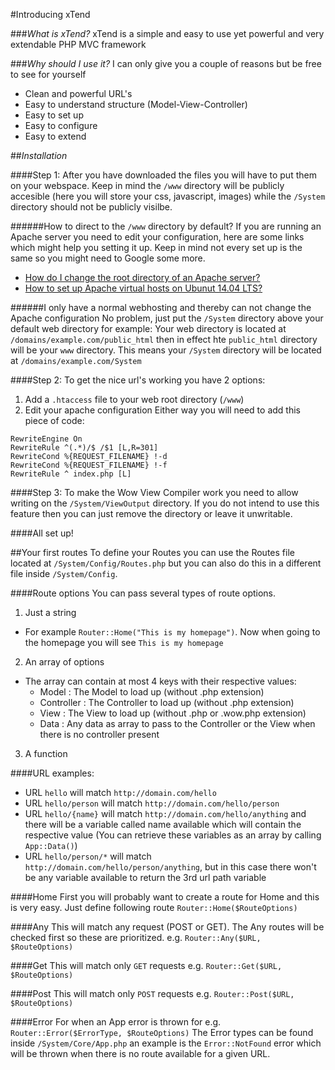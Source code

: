 #Introducing xTend

###*What is xTend?*
xTend is a simple and easy to use yet powerful and very extendable PHP MVC framework

###*Why should I use it?*
I can only give you a couple of reasons but be free to see for yourself
* Clean and powerful URL's
* Easy to understand structure (Model-View-Controller)
* Easy to set up
* Easy to configure
* Easy to extend

##*Installation*

####Step 1:
After you have downloaded the files you will have to put them on your webspace. Keep in mind the `/www` directory will be publicly accesible (here you will store your css, javascript, images) while the `/System` directory should not be publicly visilbe.

######How to direct to the `/www` directory by default?
If you are running an Apache server you need to edit your configuration, here are some links which might help you setting it up. Keep in mind not every set up is the same so you might need to Google some more.
* [How do I change the root directory of an Apache server?](http://stackoverflow.com/questions/5891802/how-do-i-change-the-root-directory-of-an-apache-server)
* [How to set up Apache virtual hosts on Ubunut 14.04 LTS?](https://www.digitalocean.com/community/tutorials/how-to-set-up-apache-virtual-hosts-on-ubuntu-14-04-lts)

######I only have a normal webhosting and thereby can not change the Apache configuration
No problem, just put the `/System` directory above your default web directory for example:
Your web directory is located at `/domains/example.com/public_html` then in effect hte `public_html` directory will be your `www` directory. This means your `/System` directory will be located at `/domains/example.com/System`

####Step 2:
To get the nice url's working you have 2 options:
1. Add a `.htaccess` file to your web root directory (`/www`)
2. Edit your apache configuration
Either way you will need to add this piece of code:
```
RewriteEngine On
RewriteRule ^(.*)/$ /$1 [L,R=301]
RewriteCond %{REQUEST_FILENAME} !-d
RewriteCond %{REQUEST_FILENAME} !-f
RewriteRule ^ index.php [L]
```

####Step 3:
To make the Wow View Compiler work you need to allow writing on the `/System/ViewOutput` directory.
If you do not intend to use this feature then you can just remove the directory or leave it unwritable.

####All set up!

##Your first routes
To define your Routes you can use the Routes file located at `/System/Config/Routes.php` but you can also do this in a different file inside `/System/Config`.

####Route options
You can pass several types of route options.
1. Just a string
  * For example `Router::Home("This is my homepage")`. Now when going to the homepage you will see `This is my homepage`
2. An array of options
  * The array can contain at most 4 keys with their respective values:
    * Model : The Model to load up (without .php extension)
    * Controller : The Controller to load up (without .php extension)
    * View : The View to load up (without .php or .wow.php extension)
    * Data :  Any data as array to pass to the Controller or the View when there is no controller present
3. A function

####URL
examples:
* URL `hello` will match `http://domain.com/hello`
* URL `hello/person` will match `http://domain.com/hello/person`
* URL `hello/{name}` will match `http://domain.com/hello/anything` and there will be a variable called name available which will contain the respective value (You can retrieve these variables as an array by calling `App::Data()`)
* URL `hello/person/*` will match `http://domain.com/hello/person/anything`, but in this case there won't be any variable available to return the 3rd url path variable

####Home
First you will probably want to create a route for Home and this is very easy. Just define following route `Router::Home($RouteOptions)`

####Any
This will match any request (POST or GET). The Any routes will be checked first so these are prioritized.
e.g. `Router::Any($URL, $RouteOptions)`

####Get
This will match only `GET` requests
e.g. `Router::Get($URL, $RouteOptions)`

####Post
This will match only `POST` requests
e.g. `Router::Post($URL, $RouteOptions)`

####Error
For when an App error is thrown for
e.g. `Router::Error($ErrorType, $RouteOptions)`
The Error types can be found inside `/System/Core/App.php` an example is the `Error::NotFound` error which will be thrown when there is no route available for a given URL.
